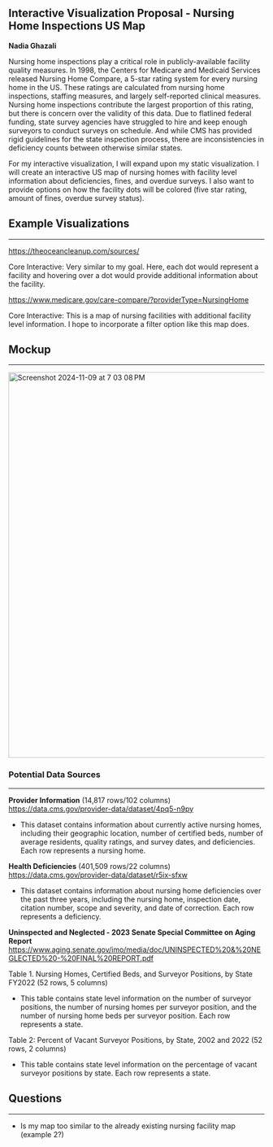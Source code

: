 ## Interactive Visualization Proposal - Nursing Home Inspections US Map

**Nadia Ghazali**

Nursing home inspections play a critical role in publicly-available facility quality measures. In 1998, the Centers for Medicare and Medicaid Services released Nursing Home Compare, a 5-star rating system for every nursing home in the US. These ratings are calculated from nursing home inspections, staffing measures, and largely self-reported clinical measures. Nursing home inspections contribute the largest proportion of this rating, but there is concern over the validity of this data. Due to flatlined federal funding, state survey agencies have struggled to hire and keep enough surveyors to conduct surveys on schedule. And while CMS has provided rigid guidelines for the state inspection process, there are inconsistencies in deficiency counts between otherwise similar states. 

For my interactive visualization, I will expand upon my static visualization. I will create an interactive US map of nursing homes with facility level information about deficiencies, fines, and overdue surveys. I also want to provide options on how the facility dots will be colored (five star rating, amount of fines, overdue survey status). 

## Example Visualizations
-------------------------------

https://theoceancleanup.com/sources/ 

Core Interactive: Very similar to my goal. Here, each dot would represent a facility and hovering over a dot would provide additional information about the facility. 




https://www.medicare.gov/care-compare/?providerType=NursingHome

Core Interactive: This is a map of nursing facilities with additional facility level information. I hope to incorporate a filter option like this map does. 


## Mockup 
-------------------------------

<img width="759" alt="Screenshot 2024-11-09 at 7 03 08 PM" src="https://github.com/user-attachments/assets/208f96a3-32e1-425d-8660-393c08b0ff28">


### Potential Data Sources
-------------------------------
**Provider Information** (14,817 rows/102 columns)
https://data.cms.gov/provider-data/dataset/4pq5-n9py

* This dataset contains information about currently active nursing homes, including their geographic location, number of certified beds, number of average residents, quality ratings, and survey dates, and deficiencies. Each row represents a nursing home. 

**Health Deficiencies** (401,509 rows/22 columns)
https://data.cms.gov/provider-data/dataset/r5ix-sfxw

* This dataset contains information about nursing home deficiencies over the past three years, including the nursing home, inspection date, citation number, scope and severity, and date of correction. Each row represents a deficiency. 

**Uninspected and Neglected - 2023 Senate Special Committee on Aging Report** 
https://www.aging.senate.gov/imo/media/doc/UNINSPECTED%20&%20NEGLECTED%20-%20FINAL%20REPORT.pdf

Table 1. Nursing Homes, Certified Beds, and Surveyor Positions, by State FY2022 (52 rows, 5 columns)
* This table contains state level information on the number of surveyor positions, the number of nursing homes per surveyor position, and the number of nursing home beds per surveyor position. Each row represents a state. 

Table 2: Percent of Vacant Surveyor Positions, by State, 2002 and 2022 (52 rows, 2 columns)
* This table contains state level information on the percentage of vacant surveyor positions by state. Each row represents a state.



## Questions 
----------------------------
* Is my map too similar to the already existing nursing facility map (example 2?) 
